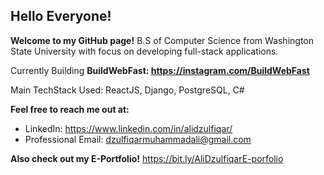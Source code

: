 ## Hello Everyone!

**Welcome to my GitHub page!**
B.S of Computer Science from Washington State University with focus on developing full-stack applications.

Currently Building **BuildWebFast: https://instagram.com/BuildWebFast**

Main TechStack Used: ReactJS, Django, PostgreSQL, C#
 
**Feel free to reach me out at:**
- LinkedIn: https://www.linkedin.com/in/alidzulfiqar/
- Professional Email: dzulfiqarmuhammadali@gmail.com

**Also check out my E-Portfolio!** https://bit.ly/AliDzulfiqarE-porfolio
